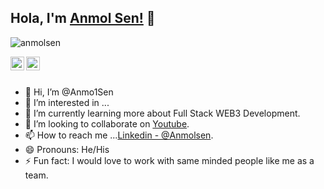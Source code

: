 ## Hola, I'm [Anmol Sen!](https://github.com/Anmo1Sen/) 👋

<p align="left"> <img src="https://komarev.com/ghpvc/?username=iampawan&label=Views&color=blue&style=plastic" alt="anmolsen" /> </p>


<a href="https://www.linkedin.com/in/anmol-sen-603836126">
  <img align="left" alt="Anmol's Linkdein" width="22px" src="https://cdn.jsdelivr.net/npm/simple-icons@v3/icons/linkedin.svg" />
</a>
<a href="https://github.com/Anmo1Sen">
  <img align="left" alt="Anmol's Github" width="22px" src="https://cdn.jsdelivr.net/npm/simple-icons@v3/icons/github.svg" />
</a>

<br/>
<br/>

- 👋 Hi, I’m @Anmo1Sen
- 👀 I’m interested in ...
- 🌱 I’m currently learning more about Full Stack WEB3 Development.
- 👯 I’m looking to collaborate on [Youtube](https://www.youtube.com/channel/UC1R-hSoUVH9p3NpYf5gfrGw).
- 📫 How to reach me ...[Linkedin - @Anmolsen](https://www.linkedin.com/in/anmol-sen-603836126).
- 😄 Pronouns: He/His
- ⚡ Fun fact: I would love to work with same minded people like me as a team.
<!---
Anmo1Sen/Anmo1Sen is a ✨ special ✨ repository because its `README.md` (this file) appears on your GitHub profile.
You can click the Preview link to take a look at your changes.
--->
